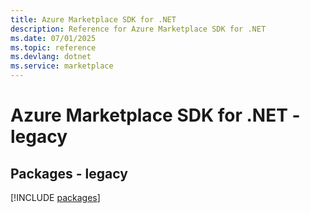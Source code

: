 ```yaml
---
title: Azure Marketplace SDK for .NET
description: Reference for Azure Marketplace SDK for .NET
ms.date: 07/01/2025
ms.topic: reference
ms.devlang: dotnet
ms.service: marketplace
---
```

# Azure Marketplace SDK for .NET - legacy
## Packages - legacy
[!INCLUDE [packages](marketplace-index.md)]